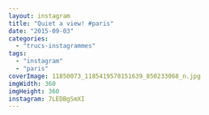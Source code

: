 ```yaml
---
layout: instagram
title: "Quiet a view! #paris"
date: "2015-09-03"
categories: 
  - "trucs-instagrammes"
tags: 
  - "instagram"
  - "paris"
coverImage: 11850073_1185419578151639_850233068_n.jpg
imgWidth: 360
imgHeight: 360
instagram: 7LEDBgSmXI
---
```

